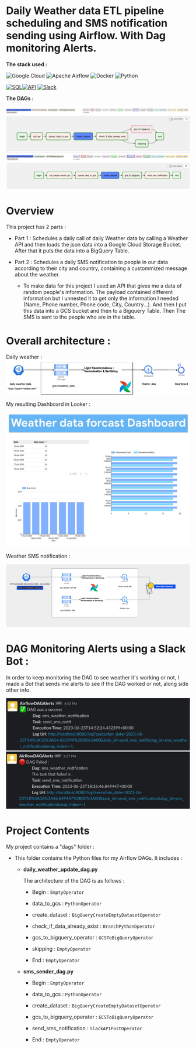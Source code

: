 # Daily Weather data ETL pipeline scheduling and SMS notification sending using Airflow. With Dag monitoring Alerts.

**The stack used :**

![Google Cloud](https://img.shields.io/badge/GoogleCloud-%234285F4.svg?style=for-the-badge&logo=google-cloud&logoColor=white) ![Apache Airflow](https://img.shields.io/badge/Apache%20Airflow-017CEE?style=for-the-badge&logo=Apache%20Airflow&logoColor=white) ![Docker](https://img.shields.io/badge/docker-%230db7ed.svg?style=for-the-badge&logo=docker&logoColor=white) ![Python](https://img.shields.io/badge/python-3670A0?style=for-the-badge&logo=python&logoColor=ffdd54)

[![SQL](https://img.icons8.com/color/48/000000/sql.png)](https://icons8.com/icon/13406/sql)[![API](https://img.icons8.com/color/48/000000/api-settings.png)](https://en.wikipedia.org/wiki/API)
[![Slack](https://img.icons8.com/color/48/000000/slack-new.png)](https://icons8.com/icon/kikR2jIn6485/slack-new)


**The DAGs :**

![Alt text](images/dagidem.jpeg)
![Alt text](images/send%20sms%20dag.jpeg)




Overview
========

This project has 2 parts : 

* Part 1 : Schedules a daily call of daily Weather data by calling a Weather API and then loads the json data into a Google Cloud Storage Bucket. After that it puts the data into a BigQuery Table.


* Part 2 : Schedules a daily SMS notification to people in our data according to their city and country, containing a custommized message about the weather.
    - To make data for this project I used an API that gives me a data of random people's information. The payload contained different information but I unnested it to get only the information I needed (Name, Phone number, Phone code, City, Country...). And then I put this data into a GCS bucket and then to a Bigquery Table. Then The SMS is sent to the people who are in the table.



# Overall architecture :

Daily weather : 
![Alt text2](images/dag_architecture.jpg)

My resulting Dashboard in Looker :

![Alt text3](images/Dashboard.jpeg)


Weather SMS notification : 

![Alt text2](images/2dags.png)


# DAG Monitoring Alerts using a Slack Bot :

In order to keep monitoring the DAG to see weather it's working or not, I made a Bot that sends me alerts to see if the DAG worked or not, along side other info.

![Alt text3](images/gooddag.jpeg)
![Alt text3](images/baddag.jpeg)


Project Contents
================


My project contains a "dags" folder : 
- This folder contains the Python files for my Airflow DAGs. It includes :

    -  **daily_weather_update_dag.py**
        
        The architecture of the DAG is as follows :

        - Begin : `EmptyOperator` 

        - data_to_gcs : `PythonOperator`

        - create_dataset : `BigQueryCreateEmptyDatasetOperator`

        - check_if_data_already_exist : `BranchPythonOperator`

        - gcs_to_bigquery_operator :  `GCSToBigQueryOperator`

        - skipping : `EmptyOperator`

        - End : `EmptyOperator`


     -  **sms_sender_dag.py**

         - Begin : `EmptyOperator` 

        - data_to_gcs : `PythonOperator`

        - create_dataset : `BigQueryCreateEmptyDatasetOperator`

        - gcs_to_bigquery_operator :  `GCSToBigQueryOperator`

        - send_sms_notification : `SlackAPIPostOperator`

        - End : `EmptyOperator`

